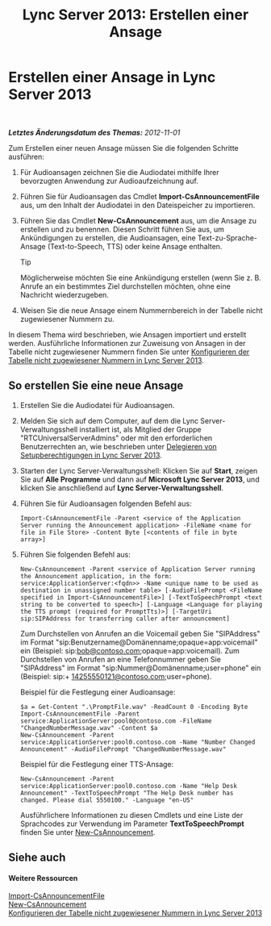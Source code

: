 ﻿---
title: 'Lync Server 2013: Erstellen einer Ansage'
TOCTitle: Erstellen einer Ansage
ms:assetid: a6fd5922-fe46-41ba-94e3-c76b1101a31b
ms:mtpsurl: https://technet.microsoft.com/de-de/library/Gg412783(v=OCS.15)
ms:contentKeyID: 49295005
ms.date: 05/19/2016
mtps_version: v=OCS.15
ms.translationtype: HT
---

# Erstellen einer Ansage in Lync Server 2013

 

_**Letztes Änderungsdatum des Themas:** 2012-11-01_

Zum Erstellen einer neuen Ansage müssen Sie die folgenden Schritte ausführen:

1.  Für Audioansagen zeichnen Sie die Audiodatei mithilfe Ihrer bevorzugten Anwendung zur Audioaufzeichnung auf.

2.  Führen Sie für Audioansagen das Cmdlet **Import-CsAnnouncementFile** aus, um den Inhalt der Audiodatei in den Dateispeicher zu importieren.

3.  Führen Sie das Cmdlet **New-CsAnnouncement** aus, um die Ansage zu erstellen und zu benennen. Diesen Schritt führen Sie aus, um Ankündigungen zu erstellen, die Audioansagen, eine Text-zu-Sprache-Ansage (Text-to-Speech, TTS) oder keine Ansage enthalten.
    

    > [!TIP]
    > Möglicherweise möchten Sie eine Ankündigung erstellen (wenn Sie z.&nbsp;B. Anrufe an ein bestimmtes Ziel durchstellen möchten, ohne eine Nachricht wiederzugeben.



4.  Weisen Sie die neue Ansage einem Nummernbereich in der Tabelle nicht zugewiesener Nummern zu.

In diesem Thema wird beschrieben, wie Ansagen importiert und erstellt werden. Ausführliche Informationen zur Zuweisung von Ansagen in der Tabelle nicht zugewiesener Nummern finden Sie unter [Konfigurieren der Tabelle nicht zugewiesener Nummern in Lync Server 2013](lync-server-2013-configure-the-unassigned-number-table.md).

## So erstellen Sie eine neue Ansage

1.  Erstellen Sie die Audiodatei für Audioansagen.

2.  Melden Sie sich auf dem Computer, auf dem die Lync Server-Verwaltungsshell installiert ist, als Mitglied der Gruppe "RTCUniversalServerAdmins" oder mit den erforderlichen Benutzerrechten an, wie beschrieben unter [Delegieren von Setupberechtigungen in Lync Server 2013](lync-server-2013-delegate-setup-permissions.md).

3.  Starten der Lync Server-Verwaltungsshell: Klicken Sie auf **Start**, zeigen Sie auf **Alle Programme** und dann auf **Microsoft Lync Server 2013**, und klicken Sie anschließend auf **Lync Server-Verwaltungsshell**.

4.  Führen Sie für Audioansagen folgenden Befehl aus:
    
        Import-CsAnnouncementFile -Parent <service of the Application Server running the Announcement application> -FileName <name for file in File Store> -Content Byte [<contents of file in byte array>]

5.  Führen Sie folgenden Befehl aus:
    
        New-CsAnnouncement -Parent <service of Application Server running the Announcement application, in the form: service:ApplicationServer:<fqdn>> -Name <unique name to be used as destination in unassigned number table> [-AudioFilePrompt <FileName specified in Import-CsAnnouncementFile>] [-TextToSpeechPrompt <text string to be converted to speech>] [-Language <Language for playing the TTS prompt (required for PromptTts)>] [-TargetUri sip:SIPAddress for transferring caller after announcement]
    
    Zum Durchstellen von Anrufen an die Voicemail geben Sie "SIPAddress" im Format "sip:Benutzername@Domänenname;opaque=app:voicemail" ein (Beispiel: sip:bob@contoso.com;opaque=app:voicemail). Zum Durchstellen von Anrufen an eine Telefonnummer geben Sie "SIPAddress" im Format "sip:Nummer@Domänenname;user=phone" ein (Beispiel: sip:+ 14255550121@contoso.com;user=phone).
    
    Beispiel für die Festlegung einer Audioansage:
    
        $a = Get-Content ".\PromptFile.wav" -ReadCount 0 -Encoding Byte
        Import-CsAnnouncementFile -Parent service:ApplicationServer:pool0@contoso.com -FileName "ChangedNumberMessage.wav" -Content $a
        New-CsAnnouncement -Parent service:ApplicationServer:pool0.contoso.com -Name "Number Changed Announcement" -AudioFilePrompt "ChangedNumberMessage.wav"
    
    Beispiel für die Festlegung einer TTS-Ansage:
    
        New-CsAnnouncement -Parent service:ApplicationServer:pool0.contoso.com -Name "Help Desk Announcement" -TextToSpeechPrompt "The Help Desk number has changed. Please dial 5550100." -Language "en-US"
    
    Ausführlichere Informationen zu diesen Cmdlets und eine Liste der Sprachcodes zur Verwendung im Parameter **TextToSpeechPrompt** finden Sie unter [New-CsAnnouncement](new-csannouncement.md).

## Siehe auch

#### Weitere Ressourcen

[Import-CsAnnouncementFile](import-csannouncementfile.md)  
[New-CsAnnouncement](new-csannouncement.md)  
[Konfigurieren der Tabelle nicht zugewiesener Nummern in Lync Server 2013](lync-server-2013-configure-the-unassigned-number-table.md)

